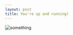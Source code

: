 ```yaml
---
layout: post
title: You're up and running!
---
```


![something](path/to/http://40.media.tumblr.com/7aa917d6341afaa154819b66bb42c3f9/tumblr_nhv1ppNJgl1qcq9xbo1_1280.jpg)

